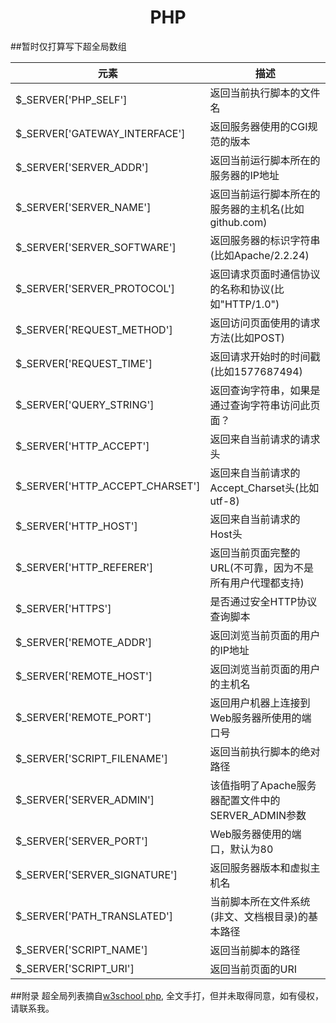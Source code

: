 <h1 align="center">PHP</h1>

##暂时仅打算写下超全局数组

|元素|描述|
|----|----|
|$_SERVER['PHP_SELF']|返回当前执行脚本的文件名|
|$_SERVER['GATEWAY_INTERFACE']|返回服务器使用的CGI规范的版本|
|$_SERVER['SERVER_ADDR']|返回当前运行脚本所在的服务器的IP地址|
|$_SERVER['SERVER_NAME']|返回当前运行脚本所在的服务器的主机名(比如github.com)|
|$_SERVER['SERVER_SOFTWARE']|返回服务器的标识字符串(比如Apache/2.2.24)|
|$_SERVER['SERVER_PROTOCOL']|返回请求页面时通信协议的名称和协议(比如"HTTP/1.0")|
|$_SERVER['REQUEST_METHOD']|返回访问页面使用的请求方法(比如POST)|
|$_SERVER['REQUEST_TIME']|返回请求开始时的时间戳(比如1577687494)|
|$_SERVER['QUERY_STRING']|返回查询字符串，如果是通过查询字符串访问此页面？|
|$_SERVER['HTTP_ACCEPT']|返回来自当前请求的请求头|
|$_SERVER['HTTP_ACCEPT_CHARSET']|返回来自当前请求的Accept_Charset头(比如utf-8)|
|$_SERVER['HTTP_HOST']|返回来自当前请求的Host头|
|$_SERVER['HTTP_REFERER']|返回当前页面完整的URL(不可靠，因为不是所有用户代理都支持)|
|$_SERVER['HTTPS']|是否通过安全HTTP协议查询脚本|
|$_SERVER['REMOTE_ADDR']|返回浏览当前页面的用户的IP地址|
|$_SERVER['REMOTE_HOST']|返回浏览当前页面的用户的主机名|
|$_SERVER['REMOTE_PORT']|返回用户机器上连接到Web服务器所使用的端口号|
|$_SERVER['SCRIPT_FILENAME']|返回当前执行脚本的绝对路径|
|$_SERVER['SERVER_ADMIN']|该值指明了Apache服务器配置文件中的SERVER_ADMIN参数|
|$_SERVER['SERVER_PORT']|Web服务器使用的端口，默认为80|
|$_SERVER['SERVER_SIGNATURE']|返回服务器版本和虚拟主机名|
|$_SERVER['PATH_TRANSLATED']|当前脚本所在文件系统(非文、文档根目录)的基本路径|
|$_SERVER['SCRIPT_NAME']|返回当前脚本的路径|
|$_SERVER['SCRIPT_URI']|返回当前页面的URI|


##附录
超全局列表摘自[w3school php](http://www.w3school.com.cn/php/php_superglobals.asp), 全文手打，但并未取得同意，如有侵权，请联系我。

